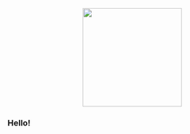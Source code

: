 <div id="header" align="center">
  <img src="https://media.tenor.com/0c728qn5y6cAAAAi/gengar-pokemon.gif" width="200"/>
</div>

### Hello!
